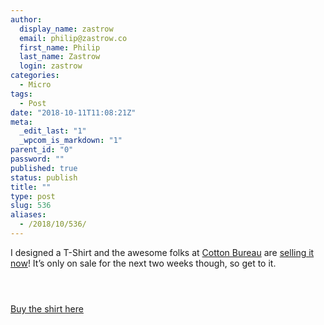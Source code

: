 ```yaml
---
author:
  display_name: zastrow
  email: philip@zastrow.co
  first_name: Philip
  last_name: Zastrow
  login: zastrow
categories:
  - Micro
tags:
  - Post
date: "2018-10-11T11:08:21Z"
meta:
  _edit_last: "1"
  _wpcom_is_markdown: "1"
parent_id: "0"
password: ""
published: true
status: publish
title: ""
type: post
slug: 536
aliases:
  - /2018/10/536/
---
```

<p>I designed a T-Shirt and the awesome folks at <a href="https://cottonbureau.com">Cotton Bureau</a> are <a href="https://cottonbureau.com/products/ohio-4">selling it now</a>! It’s only on sale for the next two weeks though, so get to it.</p>
<p><img src="/assets/2018/10/21937_Tqvt.png.jpeg" alt="" /></p>
<p><img src="/assets/2018/10/21937_SJj8.png.jpeg" alt="" /></p>
<p><img src="/assets/2018/10/21937_FjM6.png.jpeg" alt="" /></p>
<p><a href="https://cottonbureau.com/products/ohio-4">Buy the shirt here</a></p>
